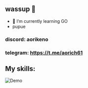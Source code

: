 ## wassup 👋

- 🌱 I’m currently learning GO
- pupue

### discord: aorikeno
### telegram: https://t.me/aorich61

## My skills:
![Demo](https://cdn.discordapp.com/attachments/984972762508574791/1393289630278750388/GtKGvNQ.gif?ex=68b7d855&is=68b686d5&hm=d1be7bf8e82909168c75c4f5c98c7859d37e333cd17eb0936b2b2e07a015263b&)

<!--
**aor1keno/aor1keno** is a ✨ _special_ ✨ repository because its `README.md` (this file) appears on your GitHub profile.

Here are some ideas to get you started:

- 🔭 I’m currently working on ...
- 🌱 I’m currently learning ...
- 👯 I’m looking to collaborate on ...
- 🤔 I’m looking for help with ...
- 💬 Ask me about ...
- 📫 How to reach me: ...
- 😄 Pronouns: ...
- ⚡ Fun fact: ...
-->
